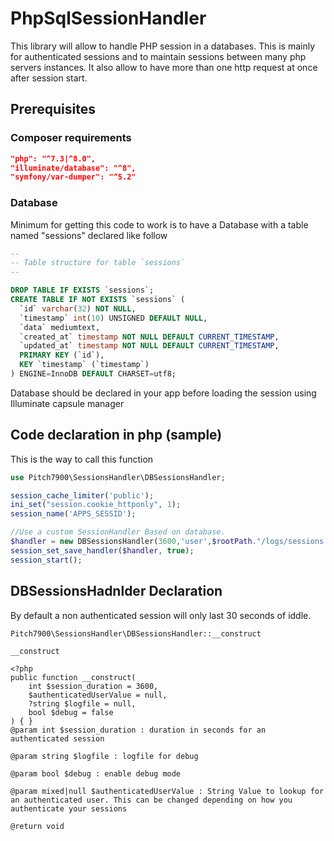 # PhpSqlSessionHandler

This library will allow to handle PHP session in a databases.
This is mainly for authenticated sessions and to maintain sessions between many php servers instances.
It also allow to have more than one http request at once after session start.

## Prerequisites

### Composer requirements

```json
"php": "^7.3|^8.0",
"illuminate/database": "^8",
"symfony/var-dumper": "^5.2"
```

### Database

Minimum for getting this code to work is to have a Database with a table named "sessions" declared like follow

```sql
--
-- Table structure for table `sessions`
--

DROP TABLE IF EXISTS `sessions`;
CREATE TABLE IF NOT EXISTS `sessions` (
  `id` varchar(32) NOT NULL,
  `timestamp` int(10) UNSIGNED DEFAULT NULL,
  `data` mediumtext,
  `created_at` timestamp NOT NULL DEFAULT CURRENT_TIMESTAMP,
  `updated_at` timestamp NOT NULL DEFAULT CURRENT_TIMESTAMP,
  PRIMARY KEY (`id`),
  KEY `timestamp` (`timestamp`)
) ENGINE=InnoDB DEFAULT CHARSET=utf8;
```

Database should be declared in your app before loading the session using Illuminate capsule manager

## Code declaration in php (sample)

This is the way to call this function

```php
use Pitch7900\SessionsHandler\DBSessionsHandler;

session_cache_limiter('public');
ini_set("session.cookie_httponly", 1);
session_name('APPS_SESSID');

//Use a custom SessionHandler Based on database.
$handler = new DBSessionsHandler(3600,'user',$rootPath."/logs/sessions.log",false);
session_set_save_handler($handler, true);
session_start();
```

## DBSessionsHadnlder Declaration

By default a non authenticated session will only last 30 seconds of iddle.

```doc
Pitch7900\SessionsHandler\DBSessionsHandler::__construct

__construct

<?php
public function __construct(
    int $session_duration = 3600,
    $authenticatedUserValue = null,
    ?string $logfile = null,
    bool $debug = false
) { }
@param int $session_duration : duration in seconds for an authenticated session

@param string $logfile : logfile for debug

@param bool $debug : enable debug mode 

@param mixed|null $authenticatedUserValue : String Value to lookup for an authenticated user. This can be changed depending on how you authenticate your sessions

@return void
```

